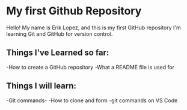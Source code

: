 # My first Github Repository
Hello! My name is Erik Lopez, and this is my first GitHub repository
I'm learning Git and GitHub for version control.

## Things I've Learned so far:
-How to create a GitHub repository 
-What a README file is used for

## Things I will learn:
-Git commands-
-How to clone and form
-git commands on VS Code

